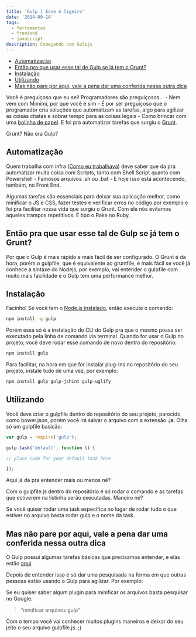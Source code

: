 ```yaml
---
title: 'Gulp | Esse é ligeiro'
date: '2014-09-14'
tags:
  - ferramentas
  - frontend
  - javascript
description: Começando com Gulpjs
---
```


<!-- vscode-markdown-toc -->
* [Automatização](#Automatizao)
* [Então pra que usar esse tal de Gulp se já tem o Grunt?](#EntopraqueusaressetaldeGulpsejtemoGrunt)
* [Instalação](#Instalao)
* [Utilizando](#Utilizando)
* [Mas não pare por aqui, vale a pena dar uma conferida nessa outra dica](#Masnopareporaquivaleapenadarumaconferidanessaoutradica)

<!-- vscode-markdown-toc-config
	numbering=false
	autoSave=true
	/vscode-markdown-toc-config -->
<!-- /vscode-markdown-toc -->

Você é preguiçoso que eu sei! Programadores são preguiçosos... - Nem vem com Mimimi, por que você é sim - É por ser preguiçoso que o programador cria soluções que automatizam as tarefas, algo para agilizar as coisas chatas e sobrar tempo para as coisas legais - Como brincar com uma [bolinha de papel](https://www.youtube.com/watch?v=wn0OlzoD0Xs "Bolinha de papel"). E foi pra automatizar tarefas que surgiu o [Grunt](https://gruntjs.com/ "Grunt").

Grunt? Não era Gulp?

## <a name='Automatizao'></a>Automatização

Quem trabalha com infra ([Como eu trabalhava](https://woliveiras.com.br/voce-faz-o-que-voce-gosta/ "Você faz o que você gosta?")) deve saber que da pra automatizar muita coisa com Scripts, tanto com Shell Script quanto com Powershell - Famosos arquivos .sh ou .bat - E hoje isso está acontecendo, também, no Front End.

Algumas tarefas são essenciais para deixar sua aplicação melhor, como minificar o JS e CSS, fazer testes e verificar erros no código por exemplo e foi pra facilitar nossa vida que surgiu o Grunt. Com ele nós evitamos aqueles trampos repetitivos. É tipo o Rake no Ruby.

## <a name='EntopraqueusaressetaldeGulpsejtemoGrunt'></a>Então pra que usar esse tal de Gulp se já tem o Grunt?

Por que o Gulp é mais rápido e mais fácil de ser configurado. O Grunt é da hora, porém o gulpfile, que é equivalente ao gruntfile, é mais fácil se você já conhece a sintaxe do Nodejs, por exemplo, vai entender o gulpfile com muito mais facilidade e o Gulp tem uma performance melhor.



## <a name='Instalao'></a>Instalação

Facinho! Se você tem o [Node.js instalado](https://woliveiras.com.br/node-js-instalacao/ "Um pouquinho de Node.js (Intro e Instalação)"), então execute o comando:

```bash
npm install -g gulp
```

Porém essa só é a instalação do CLI do Gulp pra que o mesmo possa ser executado pela linha de comando via terminal. Quando for usar o Gulp no projeto, você deve rodar esse comando de novo dentro do repositório:

```bash
npm install gulp
```

Para facilitar, na hora em que for instalar plug-ins no repositório do seu projeto, instale tudo de uma vez, por exemplo:

```bash
npm install gulp gulp-jshint gulp-uglify
```

## <a name='Utilizando'></a>Utilizando

Você deve criar o gulpfile dentro do repositório do seu projeto, parecido como bower.json, porém você irá salvar o arquivo com a extensão **.js**. Olha só um gulpfile basicão:

```javascript
var gulp = require('gulp');

gulp.task('default', function () {

// place code for your default task here

});
```

Aqui já da pra entender mais ou menos né?

Com o gulpfile.js dentro do repositório é só rodar o comando e as tarefas que estiverem na listinha serão executadas. Maneiro né?

Se você quiser rodar uma task específica no lugar de rodar tudo o que estiver no arquivo basta rodar gulp e o nome da task.

## <a name='Masnopareporaquivaleapenadarumaconferidanessaoutradica'></a>Mas não pare por aqui, vale a pena dar uma conferida nessa outra dica

O Gulp possui algumas tarefas básicas que precisamos entender, e elas estão [aqui](https://github.com/gulpjs/gulp/blob/master/docs/API.md).

Depois de entender isso é só dar uma pesquisada na forma em que outras pessoas estão usando o Gulp para agilizar. Por exemplo:

Se eu quiser saber algum plugin para minificar os arquivos basta pesquisar no Google:
> “minificar arquivos gulp”

Com o tempo você vai conhecer muitos plugins maneiros e deixar do seu jeito o seu arquivo gulpfile.js. ;)
